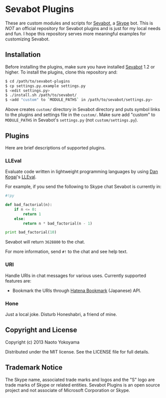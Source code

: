 # Sevabot Plugins

These are custom modules and scripts for [Sevabot], a [Skype] bot.
This is *NOT* an official repository for Sevabot plugins and is just for
my local needs and fun.
I hope this repository serves more meaningful examples for customizing Sevabot.

[Sevabot]: https://github.com/opensourcehacker/sevabot
[Skype]: http://www.skype.com/


## Installation

Before installing the plugins, make sure you have installed [Sevabot]
1.2 or higher.
To install the plugins, clone this repository and:

``` bash
$ cd /path/to/sevabot-plugins
$ cp settings.py.example settings.py
$ <edit settings.py>
$ ./install.sh /path/to/sevabot/
$ <add "custom" to `MODULE_PATHS` in /path/to/sevabot/settings.py>
```

Above creates `custom/` directory in Sevabot directory and
puts symbol links to the plugins and settings file in the `custom/`.
Make sure add "custom" to `MODULE_PATHS` in Sevabot's `settings.py`
(not `custom/settings.py`).

## Plugins

Here are brief descriptions of supported plugins.

### LLEval

Evaluate code written in lightweight programming languages by using
[Dan Kogai]'s [LLEval].

[Dan Kogai]: https://github.com/dankogai
[LLEval]: http://colabv6.dan.co.jp/lleval.html

For example, if you send the following to Skype chat Sevabot is currently in:

``` python
#!py

def bad_factorial(n):
    if n <= 0:
        return 1
    else:
        return n * bad_factorial(n - 1)

print bad_factorial(10)
```

Sevabot will return `3628800` to the chat.

For more information, send `#!` to the chat and see help text.

### URI

Handle URIs in chat messages for various uses. Currently supported features are:

- Bookmark the URIs through [Hatena Bookmark] (Japanese) API.

[Hatena Bookmark]: http://b.hatena.ne.jp/

### Hone

Just a local joke. Disturb Honeshabri, a friend of mine.


## Copyright and License

Copyright (c) 2013 Naoto Yokoyama

Distributed under the MIT license.
See the LICENSE file for full details.


## Trademark Notice

The Skype name, associated trade marks and logos and the "S" logo are
trade marks of Skype or related entities.
Sevabot Plugins is an open source project and not associate of
Microsoft Corporation or Skype.
